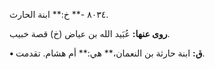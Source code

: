 ٨٠٣٤ -** خ:** ابنة الحارث.

**روى عنها:** عُبَيد الله بن عياض (خ) قصة خبيب.

**• ق:** ابنة حارثة بن النعمان،** هي:** أم هشام. تقدمت.